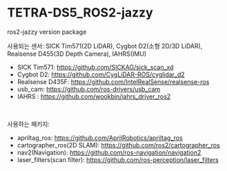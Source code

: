 # TETRA-DS5_ROS2-jazzy
ros2-jazzy version package

사용되는 센서:
   SICK Tim571(2D LiDAR), Cygbot D2(소형 2D/3D LiDAR), Realsense D455(3D Depth Camera), IAHRS(IMU)

- SICK Tim571: https://github.com/SICKAG/sick_scan_xd
- Cygbot D2: https://github.com/CygLiDAR-ROS/cyglidar_d2
- Realsense D435F: https://github.com/IntelRealSense/realsense-ros
- usb_cam: https://github.com/ros-drivers/usb_cam
- IAHRS : https://github.com/wookbin/iahrs_driver_ros2

<br />

사용하는 패키지:
- apriltag_ros: https://github.com/AprilRobotics/apriltag_ros
- cartographer_ros(2D SLAM): https://github.com/ros2/cartographer_ros
- nav2(Navigation): https://github.com/ros-navigation/navigation2
- laser_filters(scan filter): https://github.com/ros-perception/laser_filters
